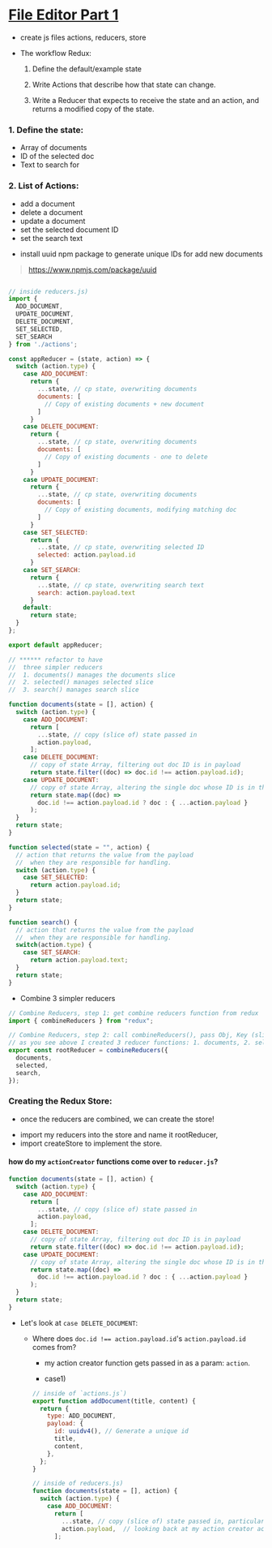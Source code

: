 # [File Editor Part 1](https://learn.digitalcrafts.com/flex/lessons/full-stack-frameworks/multiple-reducers/#setting-up)

- create js files actions, reducers, store

* The workflow Redux:

  1. Define the default/example state

  2. Write Actions that describe how that state can change.

  3. Write a Reducer that expects to receive the state and an action, and returns a modified copy of the state.

### 1. Define the state:
  * Array of documents
  * ID of the selected doc
  * Text to search for

### 2. List of Actions:

  * add a document
  * delete a document
  * update a document
  * set the selected document ID
  * set the search text

- install uuid npm package to generate unique IDs for add new documents
> https://www.npmjs.com/package/uuid

```js

// inside reducers.js)
import {
  ADD_DOCUMENT,
  UPDATE_DOCUMENT,
  DELETE_DOCUMENT,
  SET_SELECTED,
  SET_SEARCH
} from './actions';

const appReducer = (state, action) => {
  switch (action.type) {
    case ADD_DOCUMENT:
      return {
        ...state, // cp state, overwriting documents
        documents: [
          // Copy of existing documents + new document
        ]
      }
    case DELETE_DOCUMENT:
      return {
        ...state, // cp state, overwriting documents
        documents: [
          // Copy of existing documents - one to delete
        ]
      }
    case UPDATE_DOCUMENT:
      return {
        ...state, // cp state, overwriting documents
        documents: [
          // Copy of existing documents, modifying matching doc
        ]
      }
    case SET_SELECTED:
      return {
        ...state, // cp state, overwriting selected ID
        selected: action.payload.id
      }
    case SET_SEARCH:
      return {
        ...state, // cp state, overwriting search text
        search: action.payload.text
      }
    default:
      return state;
  }
};

export default appReducer;

// ****** refactor to have 
//  three simpler reducers
//  1. documents() manages the documents slice
//  2. selected() manages selected slice
//  3. search() manages search slice

function documents(state = [], action) {
  switch (action.type) {
    case ADD_DOCUMENT:
      return [
        ...state, // copy (slice of) state passed in
        action.payload,
      ];
    case DELETE_DOCUMENT:
      // copy of state Array, filtering out doc ID is in payload
      return state.filter((doc) => doc.id !== action.payload.id);
    case UPDATE_DOCUMENT:
      // copy of state Array, altering the single doc whose ID is in the payload
      return state.map((doc) =>
        doc.id !== action.payload.id ? doc : { ...action.payload }
      );
  }
  return state;
}

function selected(state = "", action) {
  // action that returns the value from the payload
  //  when they are responsible for handling.
  switch (action.type) {
    case SET_SELECTED:
      return action.payload.id;
  }
  return state;
}

function search() {
  // action that returns the value from the payload
  //  when they are responsible for handling.
  switch(action.type) {
    case SET_SEARCH:
      return action.payload.text;
  }
  return state;
}
```

- Combine 3 simpler reducers

```jsx
// Combine Reducers, step 1: get combine reducers function from redux
import { combineReducers } from "redux";

// Combine Reducers, step 2: call combineReducers(), pass Obj, Key (slice of state): Value (name of Reducer function)
// as you see above I created 3 reducer functions: 1. documents, 2. selected, 3. search.  Here I am assigning these functions inside of Obje and passing it inside of combineReducers()
export const rootReducer = combineReducers({
  documents,
  selected,
  search,
});
```

### Creating the Redux Store:
- once the reducers are combined, we can create the store!

* import my reducers into the store and name it rootReducer,
* import createStore to implement the store.


#### how do my `actionCreator` functions come over to `reducer.js`?

```js
function documents(state = [], action) {
  switch (action.type) {
    case ADD_DOCUMENT:
      return [
        ...state, // copy (slice of) state passed in
        action.payload,
      ];
    case DELETE_DOCUMENT:
      // copy of state Array, filtering out doc ID is in payload
      return state.filter((doc) => doc.id !== action.payload.id);
    case UPDATE_DOCUMENT:
      // copy of state Array, altering the single doc whose ID is in the payload
      return state.map((doc) =>
        doc.id !== action.payload.id ? doc : { ...action.payload }
      );
  }
  return state;
}
```
* Let's look at `case DELETE_DOCUMENT`:

  - Where does `doc.id !== action.payload.id`'s `action.payload.id` comes from?  
    * my action creator function gets passed in as a param: `action`.  
    
    * case1) 
    ```js
    // inside of `actions.js`)
    export function addDocument(title, content) {
      return {
        type: ADD_DOCUMENT,
        payload: {
          id: uuidv4(), // Generate a unique id
          title,
          content,
        },
      };
    }

    // inside of reducers.js)
    function documents(state = [], action) {
      switch (action.type) {
        case ADD_DOCUMENT:
          return [
            ...state, // copy (slice of) state passed in, particularly for slice that this reducer is responsible for.
            action.payload,  // looking back at my action creator action.type: ADD_DOCUMENT, action.payload obj include id, title, content.
          ];
    ```